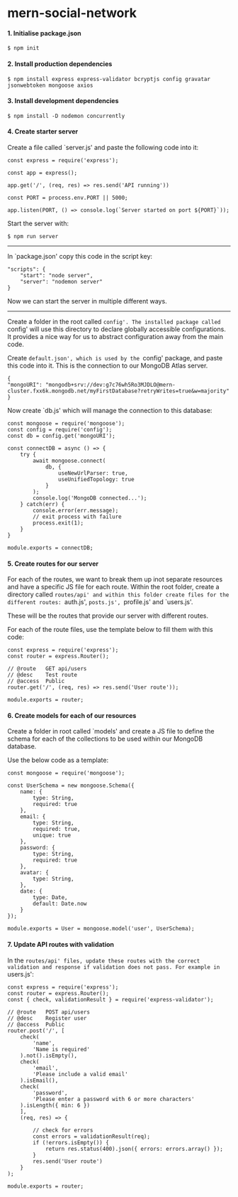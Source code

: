 # mern-social-network

#### 1. Initialise package.json

    $ npm init

#### 2. Install production dependencies

    $ npm install express express-validator bcryptjs config gravatar jsonwebtoken mongoose axios

#### 3. Install development dependencies

    $ npm install -D nodemon concurrently

#### 4. Create starter server

Create a file called `server.js' and paste the following code into it:

```
const express = require('express');

const app = express();

app.get('/', (req, res) => res.send('API running'))

const PORT = process.env.PORT || 5000;

app.listen(PORT, () => console.log(`Server started on port ${PORT}`));
```

Start the server with:

    $ npm run server

***

In `package.json' copy this code in the script key:

```
"scripts": {
    "start": "node server",
    "server": "nodemon server"
}
```

Now we can start the server in multiple different ways.

***

Create a folder in the root called `config'. The installed package called `config' will use this directory to declare globally accessible configurations. It provides a nice way for us to abstract configuration away from the main code.

Create `default.json', which is used by the `config' package, and paste this code into it. This is the connection to our MongoDB Atlas server.

```
{
"mongoURI": "mongodb+srv://dev:g7c76wh5Ro3MJDLO@mern-cluster.fxx6k.mongodb.net/myFirstDatabase?retryWrites=true&w=majority"
}
```

Now create `db.js' which will manage the connection to this database:

```
const mongoose = require('mongoose');
const config = require('config');
const db = config.get('mongoURI');

const connectDB = async () => {
    try {
        await mongoose.connect(
            db, {
                useNewUrlParser: true,
                useUnifiedTopology: true
            }
        );
        console.log('MongoDB connected...');
    } catch(err) {
        console.error(err.message);
        // exit process with failure
        process.exit(1);
    }
}

module.exports = connectDB;
```

#### 5. Create routes for our server

For each of the routes, we want to break them up inot separate resources and have a specific JS file for each route. Within the root folder, create a directory called `routes/api' and within this folder create files for the different routes: `auth.js', `posts.js', `profile.js' and `users.js'.

These will be the routes that provide our server with different routes.

For each of the route files, use the template below to fill them with this code:

```
const express = require('express');
const router = express.Router();

// @route   GET api/users
// @desc    Test route
// @access  Public
router.get('/', (req, res) => res.send('User route'));

module.exports = router;
```

#### 6. Create models for each of our resources

Create a folder in root called `models' and create a JS file to define the schema for each of the collections to be used within our MongoDB database.

Use the below code as a template:

```
const mongoose = require('mongoose');

const UserSchema = new mongoose.Schema({
    name: {
        type: String,
        required: true
    },
    email: {
        type: String,
        required: true,
        unique: true
    },
    password: {
        type: String,
        required: true
    },
    avatar: {
        type: String,
    },
    date: {
        type: Date,
        default: Date.now
    }
});

module.exports = User = mongoose.model('user', UserSchema);
```

#### 7. Update API routes with validation

In the `routes/api' files, update these routes with the correct validation and response if validation does not pass. For example in `users.js':

```
const express = require('express');
const router = express.Router();
const { check, validationResult } = require('express-validator');

// @route   POST api/users
// @desc    Register user
// @access  Public
router.post('/', [
    check(
        'name', 
        'Name is required'
    ).not().isEmpty(),
    check(
        'email', 
        'Please include a valid email'
    ).isEmail(),
    check(
        'password', 
        'Please enter a password with 6 or more characters'
    ).isLength({ min: 6 })
    ], 
    (req, res) => {

        // check for errors
        const errors = validationResult(req);
        if (!errors.isEmpty()) {
            return res.status(400).json({ errors: errors.array() });
        }
        res.send('User route')
    }
);

module.exports = router;
```

